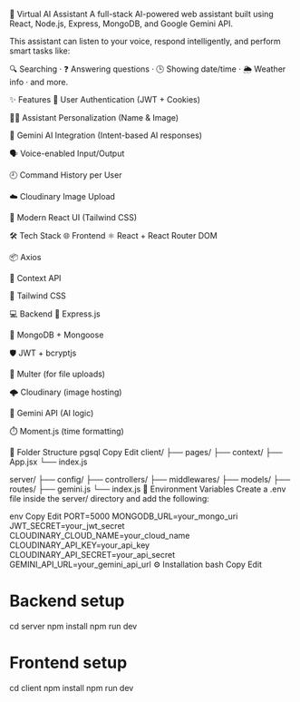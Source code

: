 🧠 Virtual AI Assistant
A full-stack AI-powered web assistant built using React, Node.js, Express, MongoDB, and Google Gemini API.

This assistant can listen to your voice, respond intelligently, and perform smart tasks like:

🔍 Searching ‧ ❓ Answering questions ‧ 🕒 Showing date/time ‧ 🌦️ Weather info ‧ and more.

✨ Features
🔐 User Authentication (JWT + Cookies)

🧑‍🎨 Assistant Personalization (Name & Image)

🤖 Gemini AI Integration (Intent-based AI responses)

🗣️ Voice-enabled Input/Output

🕘 Command History per User

☁️ Cloudinary Image Upload

🎨 Modern React UI (Tailwind CSS)

🛠️ Tech Stack
🌐 Frontend
⚛️ React + React Router DOM

📦 Axios

🧠 Context API

🎨 Tailwind CSS

💻 Backend
🚀 Express.js

🍃 MongoDB + Mongoose

🛡️ JWT + bcryptjs

📁 Multer (for file uploads)

🌩️ Cloudinary (image hosting)

🧠 Gemini API (AI logic)

⏱️ Moment.js (time formatting)

📁 Folder Structure
pgsql
Copy
Edit
client/
  ├── pages/
  ├── context/
  ├── App.jsx
  └── index.js

server/
  ├── config/
  ├── controllers/
  ├── middlewares/
  ├── models/
  ├── routes/
  ├── gemini.js
  └── index.js
🧪 Environment Variables
Create a .env file inside the server/ directory and add the following:

env
Copy
Edit
PORT=5000
MONGODB_URL=your_mongo_uri
JWT_SECRET=your_jwt_secret
CLOUDINARY_CLOUD_NAME=your_cloud_name
CLOUDINARY_API_KEY=your_api_key
CLOUDINARY_API_SECRET=your_api_secret
GEMINI_API_URL=your_gemini_api_url
⚙️ Installation
bash
Copy
Edit
# Backend setup
cd server
npm install
npm run dev

# Frontend setup
cd client
npm install
npm run dev
